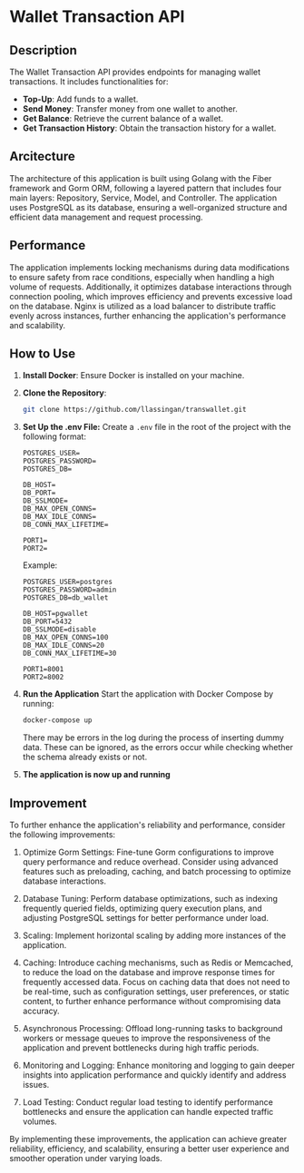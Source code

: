 # Wallet Transaction API

## Description

The Wallet Transaction API provides endpoints for managing wallet transactions. It includes functionalities for:
- **Top-Up**: Add funds to a wallet.
- **Send Money**: Transfer money from one wallet to another.
- **Get Balance**: Retrieve the current balance of a wallet.
- **Get Transaction History**: Obtain the transaction history for a wallet.

## Arcitecture
The architecture of this application is built using Golang with the Fiber framework and Gorm ORM, following a layered pattern that includes four main layers: Repository, Service, Model, and Controller. The application uses PostgreSQL as its database, ensuring a well-organized structure and efficient data management and request processing.

## Performance
The application implements locking mechanisms during data modifications to ensure safety from race conditions, especially when handling a high volume of requests. Additionally, it optimizes database interactions through connection pooling, which improves efficiency and prevents excessive load on the database. Nginx is utilized as a load balancer to distribute traffic evenly across instances, further enhancing the application's performance and scalability.

## How to Use

1. **Install Docker**: Ensure Docker is installed on your machine.

2. **Clone the Repository**:
   ```bash
   git clone https://github.com/llassingan/transwallet.git
   ```
3. **Set Up the .env File:** Create a `.env` file in the root of the project with the following format:
    ```dotenv
   POSTGRES_USER=
   POSTGRES_PASSWORD=
   POSTGRES_DB=

   DB_HOST=
   DB_PORT=
   DB_SSLMODE=
   DB_MAX_OPEN_CONNS=
   DB_MAX_IDLE_CONNS=
   DB_CONN_MAX_LIFETIME=

   PORT1=
   PORT2=
   ```
   Example:
   ```dotenv
   POSTGRES_USER=postgres
   POSTGRES_PASSWORD=admin
   POSTGRES_DB=db_wallet

   DB_HOST=pgwallet
   DB_PORT=5432
   DB_SSLMODE=disable
   DB_MAX_OPEN_CONNS=100
   DB_MAX_IDLE_CONNS=20
   DB_CONN_MAX_LIFETIME=30

   PORT1=8001
   PORT2=8002
   ```
4. **Run the Application** Start the application with Docker Compose by running:
   ```bash
   docker-compose up
   ```
   There may be errors in the log during the process of inserting dummy data. These can be ignored, as the errors occur while checking whether the schema already exists or not.
5. **The application is now up and running**

## Improvement
To further enhance the application's reliability and performance, consider the following improvements:

1. Optimize Gorm Settings: Fine-tune Gorm configurations to improve query performance and reduce overhead. Consider using advanced features such as preloading, caching, and batch processing to optimize database interactions.

2. Database Tuning: Perform database optimizations, such as indexing frequently queried fields, optimizing query execution plans, and adjusting PostgreSQL settings for better performance under load.

3. Scaling: Implement horizontal scaling by adding more instances of the application.

4. Caching: Introduce caching mechanisms, such as Redis or Memcached, to reduce the load on the database and improve response times for frequently accessed data. Focus on caching data that does not need to be real-time, such as configuration settings, user preferences, or static content, to further enhance performance without compromising data accuracy.

5. Asynchronous Processing: Offload long-running tasks to background workers or message queues to improve the responsiveness of the application and prevent bottlenecks during high traffic periods.

6. Monitoring and Logging: Enhance monitoring and logging to gain deeper insights into application performance and quickly identify and address issues.

7. Load Testing: Conduct regular load testing to identify performance bottlenecks and ensure the application can handle expected traffic volumes.

By implementing these improvements, the application can achieve greater reliability, efficiency, and scalability, ensuring a better user experience and smoother operation under varying loads.